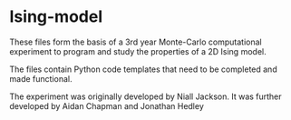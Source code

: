 # Ising-model

These files form the basis of a 3rd year Monte-Carlo computational experiment to program and study the properties
of a 2D Ising model.

The files contain Python code templates that need to be completed and made functional.

The experiment was originally developed by Niall Jackson.
It was further developed by Aidan Chapman and Jonathan Hedley
